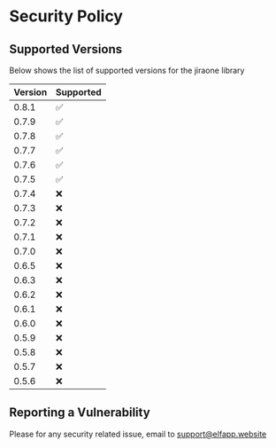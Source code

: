 # Security Policy

## Supported Versions

Below shows the list of supported versions for the jiraone library

| Version | Supported          |
|---------|--------------------|
| 0.8.1   | :white_check_mark: |
| 0.7.9   | :white_check_mark: |
| 0.7.8   | :white_check_mark: |
| 0.7.7   | :white_check_mark: |
| 0.7.6   | :white_check_mark: |
| 0.7.5   | :white_check_mark: |
| 0.7.4   | :x:                |
| 0.7.3   | :x:                |
| 0.7.2   | :x:                |
| 0.7.1   | :x:                |
| 0.7.0   | :x:                |
| 0.6.5   | :x:                |
| 0.6.3   | :x:                |
| 0.6.2   | :x:                |
| 0.6.1   | :x:                |
| 0.6.0   | :x:                |
| 0.5.9   | :x:                |
| 0.5.8   | :x:                |
| 0.5.7   | :x:                |
| 0.5.6   | :x:                |

## Reporting a Vulnerability

Please for any security related issue, email to support@elfapp.website
